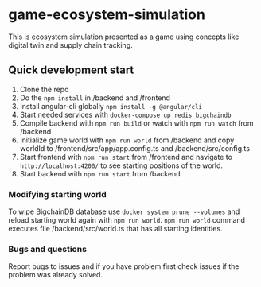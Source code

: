 # game-ecosystem-simulation

This is ecosystem simulation presented as a game using concepts like digital twin and supply chain tracking.

## Quick development start

1. Clone the repo
2. Do the ```npm install``` in /backend and /frontend
3. Install angular-cli globally ```npm install -g @angular/cli```
4. Start needed services with ```docker-compose up redis bigchaindb```
5. Compile backend with ```npm run build``` or watch with ```npm run watch``` from /backend
6. Initialize game world with ```npm run world``` from /backend and copy worldId to /frontend/src/app/app.config.ts and /backend/src/config.ts
7. Start frontend with ```npm run start``` from /frontend and navigate to ```http://localhost:4200/``` to see starting positions of the world.
8. Start backend with ```npm run start``` from /backend

### Modifying starting world

To wipe BigchainDB database use ```docker system prune --volumes``` and reload starting world again with ```npm run world```.
```npm run world``` command executes file /backend/src/world.ts that has all starting identities.

### Bugs and questions

Report bugs to issues and if you have problem first check issues if the problem was already solved.
